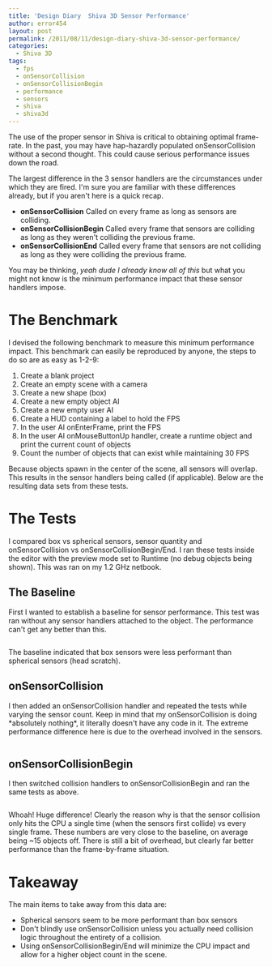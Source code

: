 ```yaml
---
title: 'Design Diary  Shiva 3D Sensor Performance'
author: error454
layout: post
permalink: /2011/08/11/design-diary-shiva-3d-sensor-performance/
categories:
  - Shiva 3D
tags:
  - fps
  - onSensorCollision
  - onSensorCollisionBegin
  - performance
  - sensors
  - shiva
  - shiva3d
---
```

The use of the proper sensor in Shiva is critical to obtaining optimal frame-rate. In the past, you may have hap-hazardly populated onSensorCollision without a second thought. This could cause serious performance issues down the road.

The largest difference in the 3 sensor handlers are the circumstances under which they are fired. I'm sure you are familiar with these differences already, but if you aren't here is a quick recap.

*   **onSensorCollision**  Called on every frame as long as sensors are colliding.
*   **onSensorCollisionBegin**  Called every frame that sensors are colliding as long as they weren't colliding the previous frame.
*   **onSensorCollisionEnd**  Called every frame that sensors are not colliding as long as they were colliding the previous frame.
<!--more-->
You may be thinking, *yeah dude I already know all of this* but what you might not know is the minimum performance impact that these sensor handlers impose.

  
# The Benchmark

I devised the following benchmark to measure this minimum performance impact. This benchmark can easily be reproduced by anyone, the steps to do so are as easy as 1-2-9:

1.  Create a blank project
2.  Create an empty scene with a camera
3.  Create a new shape (box)
4.  Create a new empty object AI
5.  Create a new empty user AI
6.  Create a HUD containing a label to hold the FPS
7.  In the user AI onEnterFrame, print the FPS
8.  In the user AI onMouseButtonUp handler, create a runtime object and print the current count of objects
9.  Count the number of objects that can exist while maintaining 30 FPS

Because objects spawn in the center of the scene, all sensors will overlap. This results in the sensor handlers being called (if applicable). Below are the resulting data sets from these tests.

# The Tests

I compared box vs spherical sensors, sensor quantity and onSensorCollision vs onSensorCollisionBegin/End. I ran these tests inside the editor with the preview mode set to Runtime (no debug objects being shown). This was ran on my 1.2 GHz netbook.

## The Baseline

First I wanted to establish a baseline for sensor performance. This test was ran without any sensor handlers attached to the object. The performance can't get any better than this.

<img src='{{ site.url }}/assets/uploads/2011/08/chart_1.png' alt=''>

<p style="text-align:left;">
  The baseline indicated that box sensors were less performant than spherical sensors (head scratch).
</p>

## onSensorCollision

I then added an onSensorCollision handler and repeated the tests while varying the sensor count. Keep in mind that my onSensorCollision is doing \*absolutely nothing\*, it literally doesn't have any code in it. The extreme performance difference here is due to the overhead involved in the sensors.

<img src='{{ site.url }}/assets/uploads/2011/08/chart_2.png' alt=''>

## onSensorCollisionBegin

I then switched collision handlers to onSensorCollisionBegin and ran the same tests as above.

<img src='{{ site.url }}/assets/uploads/2011/08/chart_3.png' alt=''>

Whoah! Huge difference! Clearly the reason why is that the sensor collision only hits the CPU a single time (when the sensors first collide) vs every single frame. These numbers are very close to the baseline, on average being ~15 objects off. There is still a bit of overhead, but clearly far better performance than the frame-by-frame situation.

# Takeaway

The main items to take away from this data are:

*   Spherical sensors seem to be more performant than box sensors
*   Don't blindly use onSensorCollision unless you actually need collision logic throughout the entirety of a collision.
*   Using onSensorCollisionBegin/End will minimize the CPU impact and allow for a higher object count in the scene.